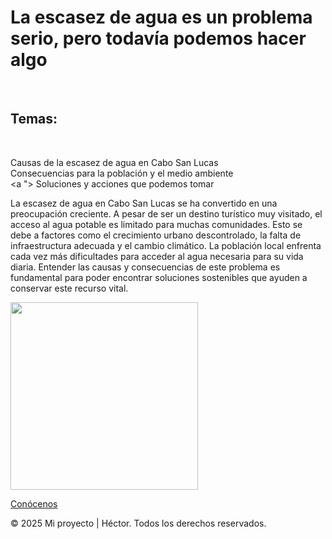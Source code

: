 <!DOCTYPE html>
<html>
<head>
  
  
</head>
<body>

  <h1>La escasez de agua es un problema serio, pero todavía podemos hacer algo</h1>
  <br>
  <h2>Temas:</h2>
  <br>

  <a Inicio.html> Causas de la escasez de agua en Cabo San Lucas</a>
  <br>
  <a 
    > Consecuencias para la población y el medio ambiente</a>
  <br>
  <a "> Soluciones y acciones que podemos tomar</a>

  <p>
    La escasez de agua en Cabo San Lucas se ha convertido en una preocupación creciente. A pesar de ser un destino turístico muy visitado, el acceso al agua potable es limitado para muchas comunidades. Esto se debe a factores como el crecimiento urbano descontrolado, la falta de infraestructura adecuada y el cambio climático. La población local enfrenta cada vez más dificultades para acceder al agua necesaria para su vida diaria. Entender las causas y consecuencias de este problema es fundamental para poder encontrar soluciones sostenibles que ayuden a conservar este recurso vital.
  </p>

  <img src="https://hectoryyy.github.io/IMG_8758.jpeg" width="300">
  <br>

  <a href="https://hectoryyy.github.io/acerca.html">Conócenos</a>

  <footer>
    <p>&copy; 2025 Mi proyecto | Héctor. Todos los derechos reservados.</p>
  </footer>

</body>
</html>

